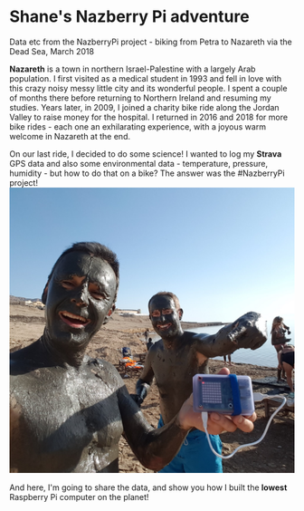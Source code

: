 # Shane's Nazberry Pi adventure
Data etc from the NazberryPi project - biking from Petra to Nazareth via the Dead Sea, March 2018

**Nazareth** is a town in northern Israel-Palestine with a largely Arab population. I first visited as a medical student in 1993 and fell in love with this crazy noisy messy little city and its wonderful people. I spent a couple of months there before returning to Northern Ireland and resuming my studies. Years later, in 2009, I joined a charity bike ride along the Jordan Valley to raise money for the hospital. I returned in 2016 and 2018 for more bike rides - each one an exhilarating experience, with a joyous warm welcome in Nazareth at the end.

On our last ride, I decided to do some science! I wanted to log my **Strava** GPS data and also some environmental data - temperature, pressure, humidity - but how to do that on a bike? The answer was the #NazberryPi project!
![PiAtTheDeadSea](https://github.com/shanemuk/nazberry/blob/master/20180314_155603%20(1).jpg)

And here, I'm going to share the data, and show you how I built the **lowest** Raspberry Pi computer on the planet!
